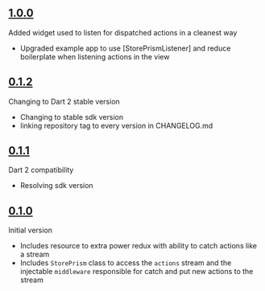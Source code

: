 ## [1.0.0](https://github.com/bgildson/redux_prism/tree/v1.0.0)
Added widget used to listen for dispatched actions in a cleanest way

  * Upgraded example app to use [StorePrismListener] and reduce boilerplate when listening actions in the view

## [0.1.2](https://github.com/bgildson/redux_prism/tree/v0.1.2)
Changing to Dart 2 stable version

  * Changing to stable sdk version
  * linking repository tag to every version in CHANGELOG.md

## [0.1.1](https://github.com/bgildson/redux_prism/tree/v0.1.1)
Dart 2 compatibility

  * Resolving sdk version

## [0.1.0](https://github.com/bgildson/redux_prism/tree/v0.1.0)
Initial version

  * Includes resource to extra power redux with ability to catch actions like a stream
  * Includes `StorePrism` class to access the `actions` stream and the injectable `middleware` responsible for catch and put new actions to the stream
